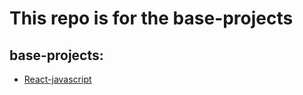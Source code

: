 # This repo is for the base-projects


## base-projects:
- [React-javascript](https://github.com/fmagesty/base-projects/tree/react-javascript)
